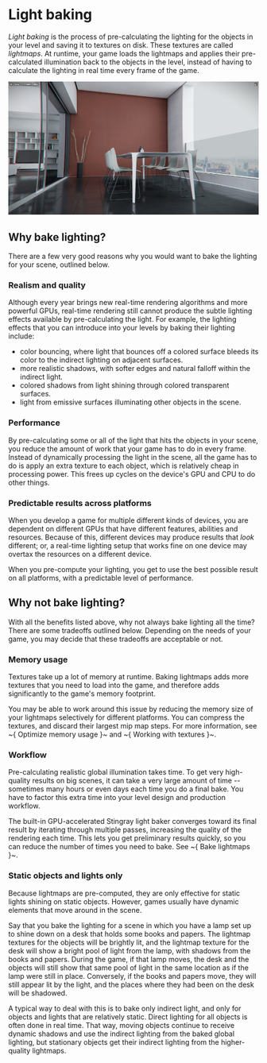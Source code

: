 # Light baking

*Light baking* is the process of pre-calculating the lighting for the objects in your level and saving it to textures on disk. These textures are called *lightmaps*. At runtime, your game loads the lightmaps and applies their pre-calculated illumination back to the objects in the level, instead of having to calculate the lighting in real time every frame of the game.

![Baked lighting](../../images/light_baking.jpg)

## Why bake lighting?

There are a few very good reasons why you would want to bake the lighting for your scene, outlined below.

### Realism and quality

Although every year brings new real-time rendering algorithms and more powerful GPUs, real-time rendering still cannot produce the subtle lighting effects available by pre-calculating the light. For example, the lighting effects that you can introduce into your levels by baking their lighting include:

-	color bouncing, where light that bounces off a colored surface bleeds its color to the indirect lighting on adjacent surfaces.
-	more realistic shadows, with softer edges and natural falloff within the indirect light.
-	colored shadows from light shining through colored transparent surfaces.
-	light from emissive surfaces illuminating other objects in the scene.

### Performance

By pre-calculating some or all of the light that hits the objects in your scene, you reduce the amount of work that your game has to do in every frame. Instead of dynamically processing the light in the scene, all the game has to do is apply an extra texture to each object, which is relatively cheap in processing power. This frees up cycles on the device's GPU and CPU to do other things.

### Predictable results across platforms

When you develop a game for multiple different kinds of devices, you are dependent on different GPUs that have different features, abilities and resources. Because of this, different devices may produce results that *look* different; or, a real-time lighting setup that works fine on one device may overtax the resources on a different device.

When you pre-compute your lighting, you get to use the best possible result on all platforms, with a predictable level of performance.

## Why not bake lighting?

With all the benefits listed above, why not always bake lighting all the time? There are some tradeoffs outlined below. Depending on the needs of your game, you may decide that these tradeoffs are acceptable or not.

### Memory usage

Textures take up a lot of memory at runtime. Baking lightmaps adds more textures that you need to load into the game, and therefore adds significantly to the game's memory footprint.

You may be able to work around this issue by reducing the memory size of your lightmaps selectively for different platforms. You can compress the textures, and discard their largest mip map steps. For more information, see ~{ Optimize memory usage }~ and ~{ Working with textures }~.

### Workflow

Pre-calculating realistic global illumination takes time. To get very high-quality results on big scenes, it can take a very large amount of time -- sometimes many hours or even days each time you do a final bake. You have to factor this extra time into your level design and production workflow.

The built-in GPU-accelerated Stingray light baker converges toward its final result by iterating through multiple passes, increasing the quality of the rendering each time. This lets you get preliminary results quickly, so you can reduce the number of times you need to bake. See ~{ Bake lightmaps }~.

### Static objects and lights only

Because lightmaps are pre-computed, they are only effective for static lights shining on static objects. However, games usually have dynamic elements that move around in the scene.

Say that you bake the lighting for a scene in which you have a lamp set up to shine down on a desk that holds some books and papers. The lightmap textures for the objects will be brightly lit, and the lightmap texture for the desk will show a bright pool of light from the lamp, with shadows from the books and papers. During the game, if that lamp moves, the desk and the objects will still show that same pool of light in the same location as if the lamp were still in place. Conversely, if the books and papers move, they will still appear lit by the light, and the places where they had been on the desk will be shadowed.

A typical way to deal with this is to bake only indirect light, and only for objects and lights that are relatively static. Direct lighting for all objects is often done in real time. That way, moving objects continue to receive dynamic shadows and use the indirect lighting from the baked global lighting, but stationary objects get their indirect lighting from the higher-quality lightmaps.
